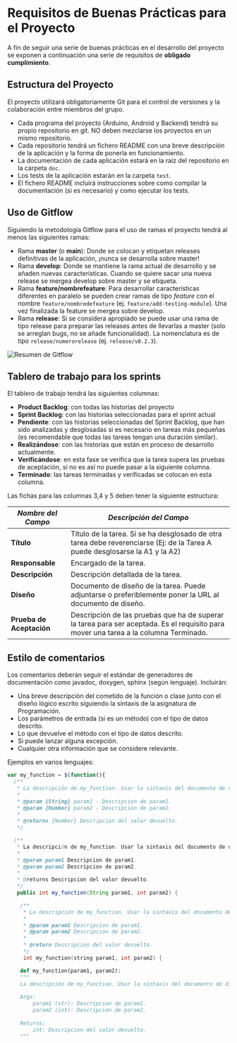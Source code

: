 # Requisitos de Buenas Prácticas para el Proyecto

A fin de seguir una serie de buenas prácticas en el desarrollo del proyecto se exponen a continuación una serie de requisitos de **obligado cumplimiento**.


## Estructura del Proyecto

El proyecto utilizará obligatoriamente Git para el control de versiones y la colaboración entre miembros del grupo.

* Cada programa del proyecto (Arduino, Android y Backend) tendrá su propio repositorio en git. NO deben mezclarse los proyectos en un mismo repositorio.
* Cada repositorio tendrá un fichero README con una breve descripción de la aplicación y la forma de ponerla en funcionamiento.
* La documentación de cada aplicación estará en la raíz del repositorio en la carpeta `doc`.
* Los tests de la aplicación estarán en la carpeta `test`.
* El fichero README incluirá instrucciones sobre como compilar la documentación (si es necesario) y como ejecutar los tests.


## Uso de Gitflow
Siguiendo la metodología Gitflow para el uso de ramas el proyecto tendrá al menos las siguientes ramas:

* Rama **master** (o **main**): Donde se colocan y etiquetan releases definitivas de la aplicación, ¡nunca se desarrolla sobre master!
* Rama **develop**: Donde se mantiene la rama actual de desarrollo y se añaden nuevas características. Cuando se quiere sacar una nueva release se mergea develop sobre master y se etiqueta.
* Rama **feature/nombrefeature**: Para desarrollar características diferentes en paralelo se pueden crear ramas de tipo *feature* con el nombre `feature/nombredefeature` (ej. `feature/add-testing-module`). Una vez finalizada la feature se mergea sobre develop.
* Rama **release**: Si se considera apropiado se puede usar una rama de tipo release para preparar las releases antes de llevarlas a master (solo se arreglan bugs, no se añade funcionalidad). La nomenclatura es de tipo `release/numerorelease` (ej. `release/v0.2.3`).

![Resumen de Gitflow](https://salesforcegraells.files.wordpress.com/2017/10/gitflow-workflow.jpg)

## Tablero de trabajo para los sprints

El tablero de trabajo tendrá las siguientes columnas:

* **Product Backlog**: con todas las historias del proyecto
* **Sprint Backlog**: con las historias seleccionadas para el sprint actual
* **Pendiente**: con las historias seleccionadas del Sprint Backlog, que han sido analizadas y desglosadas si es necesario en tareas más pequeñas (es recomendable que todas las tareas tengan una duración similar).
* **Realizándose**: con las historias que están en proceso de desarrollo actualmente.
* **Verificándose**: en esta fase se verifica que la tarea supera las pruebas de aceptación, si no es así no puede pasar a la siguiente columna.
* **Terminado**: las tareas terminadas y verificadas se colocan en esta columna.

Las fichas para las columnas 3,4 y 5 deben tener la siguiente estructura:

| _Nombre del Campo_     	| _Descripción del Campo_                                                                                                                 	|
|----------------------	|---------------------------------------------------------------------------------------------------------------------------------------	|
| **Título**               	| Título de la tarea. Si se ha desglosado de otra tarea debe reverenciarse (Ej: de la Tarea A puede desglosarse la A1 y la A2)          	|
| **Responsable**          	| Encargado de la tarea.                                                                                                                	|
| **Descripción**          	| Descripción detallada de la tarea.                                                                                                    	|
| **Diseño**               	| Documento de diseño de la tarea. Puede adjuntarse o preferiblemente poner la URL al documento de diseño.                              	|
| **Prueba de Aceptación** 	| Descripción de las pruebas que ha de superar la tarea para ser aceptada. Es el requisito para mover una tarea a la columna Terminado. 	|

## Estilo de comentarios

Los comentarios deberán seguir el estándar de generadores de documentación como javadoc, doxygen, sphinx (según lenguaje). Incluirán:

* Una breve descripción del cometido de la función o clase junto con el diseño lógico escrito siguiendo la sintaxis de la asignatura de Programación.
* Los parámetros de entrada (si es un método) con el tipo de datos descrito.
* Lo que devuelve el método con el tipo de datos descrito.
* Si puede lanzar alguna excepción.
* Cualquier otra información que se considere relevante.

Ejemplos en varios lenguajes:


```javascript
var my_function = $(function(){
  /**
   * La descripción de my_function. Usar la sintaxis del documento de diseño
   *
   * @param {String} param1 - Descripcion de param1.
   * @param {Number} param2 - Descripcion de param2.
   * 
   * @returns {Number} Descripcion del valor devuelto.
   */
```

```java
  /**
   * La descripción de my_function. Usar la sintaxis del documento de diseño
   *
   * @param param1 Descripcion de param1.
   * @param param2 Descripcion de param2.
   * 
   * @returns Descripcion del valor devuelto.
   */
   public int my_function(String param1, int param2) {
```

```c++
    /**
     * La descripción de my_function. Usar la sintaxis del documento de diseño
     * 
     * @param param1 Descripcion de param1.
     * @param param2 Descripcion de param2.
     * 
     * @return Descripcion del valor devuelto.
     */
     int my_function(string param1, int param2) {
```

```python
    def my_function(param1, param2):
    """
    La descripción de my_function. Usar la sintaxis del documento de diseño
    
    Args:
        param1 (str): Descripcion de param1.
        param2 (int): Descripcion de param2.
        
    Returns:
        int: Descripcion del valor devuelto.
    """
```
